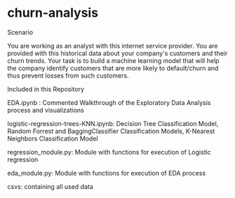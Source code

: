 # churn-analysis

Scenario

You are working as an analyst with this internet service provider. You are provided with this historical data about your company's customers and their churn trends. Your task is to build a machine learning model that will help the company identify customers that are more likely to default/churn and thus prevent losses from such customers.

Included in this Repository

EDA.ipynb : Commented Walkthrough of the Exploratory Data Analysis process and visualizations

logistic-regression-trees-KNN.ipynb: Decision Tree Classification Model, Random Forrest and BaggingClassifier Classification Models, K-Nearest Neighbors Classification Model

regression_module.py: Module with functions for execution of Logistic regression

eda_module.py: Module with functions for execution of EDA process

csvs: containing all used data
